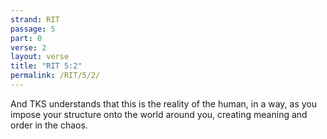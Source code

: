 ```yaml
---
strand: RIT
passage: 5
part: 0
verse: 2
layout: verse
title: "RIT 5:2"
permalink: /RIT/5/2/
---
```

And TKS understands that this is the reality of the human, in a way, as you impose your structure onto the world around you, creating meaning and order in the chaos.

